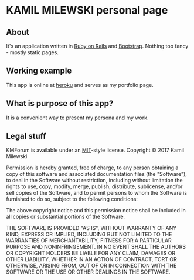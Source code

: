 # KAMIL MILEWSKI personal page

## About

It's an application written in [Ruby on Rails](http://rubyonrails.org/) and [Bootstrap](http://getbootstrap.com/).
Nothing too fancy - mostly static pages.

## Working example

This app is online at [heroku](https://kamil-milewski.herokuapp.com) and serves as my portfolio page.

## What is purpose of this app?

It is a convenient way to present my persona and my work.

## Legal stuff

KMForum is available under an [MIT](http://www.opensource.org/licenses/MIT)-style license. Copyright © 2017 Kamil Milewski

Permission is hereby granted, free of charge, to any person obtaining a copy of this software and associated documentation files (the "Software"), to deal in the Software without restriction, including without limitation the rights to use, copy, modify, merge, publish, distribute, sublicense, and/or sell copies of the Software, and to permit persons to whom the Software is furnished to do so, subject to the following conditions:

The above copyright notice and this permission notice shall be included in all copies or substantial portions of the Software.

THE SOFTWARE IS PROVIDED "AS IS", WITHOUT WARRANTY OF ANY KIND, EXPRESS OR IMPLIED, INCLUDING BUT NOT LIMITED TO THE WARRANTIES OF MERCHANTABILITY, FITNESS FOR A PARTICULAR PURPOSE AND NONINFRINGEMENT. IN NO EVENT SHALL THE AUTHORS OR COPYRIGHT HOLDERS BE LIABLE FOR ANY CLAIM, DAMAGES OR OTHER LIABILITY, WHETHER IN AN ACTION OF CONTRACT, TORT OR OTHERWISE, ARISING FROM, OUT OF OR IN CONNECTION WITH THE SOFTWARE OR THE USE OR OTHER DEALINGS IN THE SOFTWARE.
